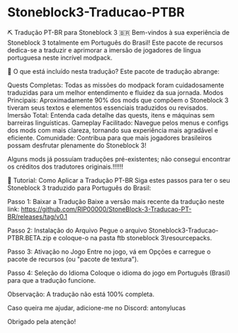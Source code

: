 # Stoneblock3-Traducao-PTBR
⛏️ Tradução PT-BR para Stoneblock 3 🇧🇷
Bem-vindos à sua experiência de Stoneblock 3 totalmente em Português do Brasil! Este pacote de recursos dedica-se a traduzir e aprimorar a imersão de jogadores de língua portuguesa neste incrível modpack.

🌟 O que está incluído nesta tradução?
Este pacote de tradução abrange:

Quests Completas: Todas as missões do modpack foram cuidadosamente traduzidas para um melhor entendimento e fluidez da sua jornada.
Modos Principais: Aproximadamente 90% dos mods que compõem o Stoneblock 3 tiveram seus textos e elementos essenciais traduzidos ou revisados.
Imersão Total: Entenda cada detalhe das quests, itens e máquinas sem barreiras linguísticas.
Gameplay Facilitado: Navegue pelos menus e configs dos mods com mais clareza, tornando sua experiência mais agradável e eficiente.
Comunidade: Contribua para que mais jogadores brasileiros possam desfrutar plenamente do Stoneblock 3!

Alguns mods já possuíam traduções pré-existentes; não consegui encontrar os créditos dos tradutores originais.!!!!!!


📄 Tutorial: Como Aplicar a Tradução PT-BR
Siga estes passos para ter o seu Stoneblock 3 traduzido para Português do Brasil:

Passo 1: Baixar a Tradução
Baixe a versão mais recente da tradução neste link: https://github.com/RIP00000/StoneBlock-3-Traducao-PT-BR/releases/tag/v0.1

Passo 2: Instalação do Arquivo
Pegue o arquivo Stoneblock3-Traducao-PTBR.BETA.zip e coloque-o na pasta ftb stoneblock 3\resourcepacks.

Passo 3: Ativação no Jogo
Entre no jogo, vá em Opções e carregue o pacote de recursos (ou "pacote de textura").

Passo 4: Seleção do Idioma
Coloque o idioma do jogo em Português (Brasil) para que a tradução funcione.

Observação: A tradução não está 100% completa.

Caso queira me ajudar, adicione-me no Discord: antonylucas

Obrigado pela atenção!
